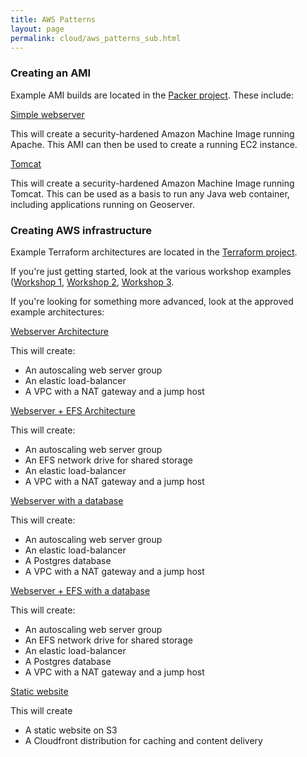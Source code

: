 ```yaml
---
title: AWS Patterns
layout: page
permalink: cloud/aws_patterns_sub.html
---
```


### Creating an AMI

Example AMI builds are located in the [Packer project](https://bitbucket.org/account/user/geoscienceaustralia/projects/PAC). These include:

[Simple webserver](https://bitbucket.org/geoscienceaustralia/simple-webserver)

This will create a security-hardened Amazon Machine Image running Apache. This AMI can then be used to create a running EC2 instance.
 
[Tomcat](https://bitbucket.org/geoscienceaustralia/tomcat-packer)

This will create a security-hardened Amazon Machine Image running Tomcat. This can be used as a basis to run any Java web container, including applications running on Geoserver.

### Creating AWS infrastructure

Example Terraform architectures are located in the [Terraform project](https://bitbucket.org/account/user/geoscienceaustralia/projects/TF).

If you're just getting started, look at the various workshop examples ([Workshop 1](https://bitbucket.org/geoscienceaustralia/tutorial-1-ec2), [Workshop 2](https://bitbucket.org/geoscienceaustralia/tutorial-2-ec2-userdata), [Workshop 3](https://bitbucket.org/geoscienceaustralia/tutorial-3-asg).

If you're looking for something more advanced, look at the approved example architectures:

[Webserver Architecture](https://bitbucket.org/geoscienceaustralia/webserver)

This will create:

 * An autoscaling web server group
 * An elastic load-balancer
 * A VPC with a NAT gateway and a jump host

[Webserver + EFS Architecture](https://bitbucket.org/geoscienceaustralia/webserver-efs)

This will create:

 * An autoscaling web server group
 * An EFS network drive for shared storage
 * An elastic load-balancer
 * A VPC with a NAT gateway and a jump host

[Webserver with a database](https://bitbucket.org/geoscienceaustralia/webserver-db)

This will create:

 * An autoscaling web server group
 * An elastic load-balancer
 * A Postgres database
 * A VPC with a NAT gateway and a jump host

[Webserver + EFS with a database](https://bitbucket.org/geoscienceaustralia/webserver-efs-db)

This will create:

 * An autoscaling web server group
 * An EFS network drive for shared storage
 * An elastic load-balancer
 * A Postgres database
 * A VPC with a NAT gateway and a jump host

[Static website](https://bitbucket.org/geoscienceaustralia/static-website)

This will create

 * A static website on S3
 * A Cloudfront distribution for caching and content delivery
 
